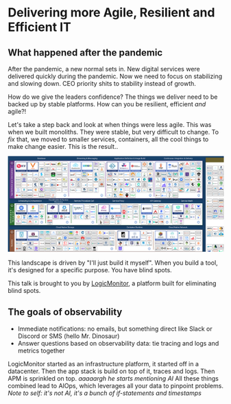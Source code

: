 # Delivering more Agile, Resilient and Efficient IT

## What happened after the pandemic

After the pandemic, a new normal sets in. New digital services were delivered quickly during the pandemic. Now we need to focus on stabilizing and slowing down. CEO priority shits to stability instead
of growth.

How do we give the leaders confidence? The things we deliver need to be backed up by stable platforms. How can you be resilient, efficient _and_ agile?!

Let's take a step back and look at when things were less agile. This was when we built monoliths. They were stable, but very difficult to change. To _fix_ that, we moved to smaller services, containers,
all the cool things to make change easier. This is the result..

![CNCF Landscape](../img/cncflandscape.png)

This landscape is driven by "I'll just build it myself". When you build a tool, it's designed for a specific purpose. You have blind spots.

This talk is brought to you by [LogicMonitor](https://www.logicmonitor.com/), a platform built for eliminating blind spots.

## The goals of observability

- Immediate notifications: no emails, but something direct like Slack or Discord or SMS (hello Mr. Dinosaur)
- Answer questions based on observability data: tie tracing and logs and metrics together

LogicMonitor started as an infrastructure platform, it started off in a datacenter. Then the app stack is build on top of it, traces and logs. Then APM is sprinkled on top. _aaaaargh he starts mentioning AI_
All these things combined lead to AIOps, which leverages all your data to pinpoint problems. _Note to self: it's not AI, it's a bunch of if-statements and timestamps_
